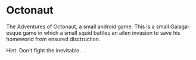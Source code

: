 # Octonaut
The Adventures of Octonaut, a small android game.
This is a small Galaga-esque game in which a small squid battles an ailen invasion to save his homeworld from ensured disctruction.

Hint: Don't fight the inevitable.
